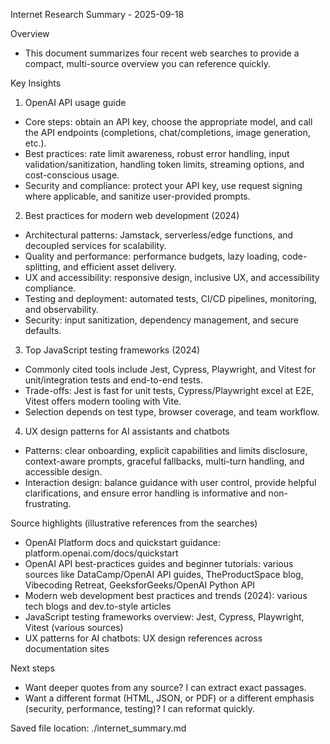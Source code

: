 Internet Research Summary - 2025-09-18

Overview
- This document summarizes four recent web searches to provide a compact, multi-source overview you can reference quickly.

Key Insights
1) OpenAI API usage guide
- Core steps: obtain an API key, choose the appropriate model, and call the API endpoints (completions, chat/completions, image generation, etc.).
- Best practices: rate limit awareness, robust error handling, input validation/sanitization, handling token limits, streaming options, and cost-conscious usage.
- Security and compliance: protect your API key, use request signing where applicable, and sanitize user-provided prompts.

2) Best practices for modern web development (2024)
- Architectural patterns: Jamstack, serverless/edge functions, and decoupled services for scalability.
- Quality and performance: performance budgets, lazy loading, code-splitting, and efficient asset delivery.
- UX and accessibility: responsive design, inclusive UX, and accessibility compliance.
- Testing and deployment: automated tests, CI/CD pipelines, monitoring, and observability.
- Security: input sanitization, dependency management, and secure defaults.

3) Top JavaScript testing frameworks (2024)
- Commonly cited tools include Jest, Cypress, Playwright, and Vitest for unit/integration tests and end-to-end tests.
- Trade-offs: Jest is fast for unit tests, Cypress/Playwright excel at E2E, Vitest offers modern tooling with Vite.
- Selection depends on test type, browser coverage, and team workflow.

4) UX design patterns for AI assistants and chatbots
- Patterns: clear onboarding, explicit capabilities and limits disclosure, context-aware prompts, graceful fallbacks, multi-turn handling, and accessible design.
- Interaction design: balance guidance with user control, provide helpful clarifications, and ensure error handling is informative and non-frustrating.

Source highlights (illustrative references from the searches)
- OpenAI Platform docs and quickstart guidance: platform.openai.com/docs/quickstart
- OpenAI API best-practices guides and beginner tutorials: various sources like DataCamp/OpenAI API guides, TheProductSpace blog, Vibecoding Retreat, GeeksforGeeks/OpenAI Python API
- Modern web development best practices and trends (2024): various tech blogs and dev.to-style articles
- JavaScript testing frameworks overview: Jest, Cypress, Playwright, Vitest (various sources)
- UX patterns for AI chatbots: UX design references across documentation sites

Next steps
- Want deeper quotes from any source? I can extract exact passages.
- Want a different format (HTML, JSON, or PDF) or a different emphasis (security, performance, testing)? I can reformat quickly.

Saved file location: ./internet_summary.md
